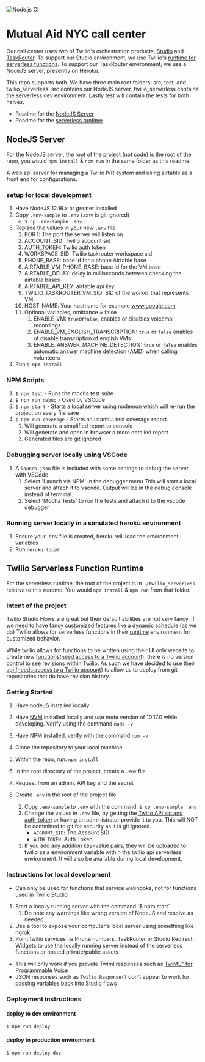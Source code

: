 ![Node.js CI](https://github.com/MutualAidNYC/twilio-server/workflows/Node.js%20CI/badge.svg)

# Mutual Aid NYC call center

Our call center uses two of Twilio's orchestration products, [Studio](https://www.twilio.com/studio)
and [TaskRouter](https://www.twilio.com/taskrouter). To support our Studio environment, we use
Twilio's [runtime for serverless functions](https://www.twilio.com/runtime). To support our
TaskRouter environment, we use a NodeJS server, presently on Heroku.

This repo supports both. We have three main root folders: src, test, and
twilio_serverless. src contains our NodeJS server. twilio_serverless contains
the serverless dev environment. Lastly test will contain the tests for both
halves.

- Readme for the [NodeJS Server](#NodeJS-Server)
- Readme for the [serverless runtime](#Twilio0-Serverless-Function-Runtime)

## NodeJS Server

For the NodeJS server, the root of the project (not code) is the root of the
repo, you would `npm install` & `npm run` in the same folder as this readme.

A web api server for managing a Twilio IVR system and using airtable as a front end for configurations.

### setup for local development

1. Have NodeJS 12.16.x or greater installed
2. Copy `.env-sample` to `.env` (.env is git ignored)
   - `$ cp .env-sample .env`
3. Replace the values in your new `.env` file
   1. PORT: The port the server will listen on
   2. ACCOUNT_SID: Twilio account sid
   3. AUTH_TOKEN: Twilio auth token
   4. WORKSPACE_SID: Twilio taskrouter workspace sid
   5. PHONE_BASE: base id for a phone Airtable base
   6. AIRTABLE_VM_PHONE_BASE: base id for the VM base
   7. AIRTABLE_DELAY: delay in milliseconds between checking the airtable bases
   8. AIRTABLE_API_KEY: airtable api key
   9. TWILIO_TASKROUTER_VM_SID: SID of the worker that represents VM
   10. HOST_NAME: Your hostname for example www.google.com
   11. Optional variables, omittance = false
       1. ENABLE_VM: `true`or`false`, enables or disables voicemail recordings
       2. ENABLE_VM_ENGLISH_TRANSCRIPTION: `true` or `false` enables of disable transcription of english VMs
       3. ENABLE_ANSWER_MACHINE_DETECTION: `true` or `false` enables automatic answer machine detection (AMD) when calling volunteers
4. Run `$ npm install`

### NPM Scripts

1. `$ npm test` - Runs the mocha test suite
2. `$ npn run debug` - Used by VSCode
3. `$ npm start` - Starts a local server using nodemon which will re-run the project on every file save
4. `$ npm run coverage` - Starts an Istanbul test coverage report.
   1. Will generate a simplified report to console
   2. Will generate and open in browser a more detailed report
   3. Generated files are git ignored

### Debugging server locally using VSCode

1. A `launch.json` file is included with some settings to debug the server with
   VSCode
   1. Select 'Launch via NPM' in the debugger menu This will start a local server and attach it to vscode. Output will be in the debug console instead
      of terminal.
   2. Select 'Mocha Tests' to run the tests and attach it to the vscode debugger

### Running server locally in a simulated heroku environment

1. Ensure your .env file is created, heroku will load the environment variables
2. Run `heroku local`

## Twilio Serverless Function Runtime

For the serverless runtime, the root of the project is in `./twilio_serverless` relative to this
readme. You would `npm install` & `npm run` from that folder.

### Intent of the project

Twilio Studio Flows are great but their default abilities are not very fancy. If we need to have fancy customized features like a dynamic schedule (as we do) Twilio allows for serverless functions in their [runtime](https://www.twilio.com/docs/runtime) environment for customized behavior.

While twilio allows for functions to be written using their UI only website to create new [functions(need access to a Twilio account)](https://www.twilio.com/console/functions/manage), there is no version control to see revisions within Twilio. As such we have decided to use their [api (needs access to a Twilio account)](https://www.twilio.com/console/functions/api) to allow us to deploy from git repositories that do have revision history.

### Getting Started

1. Have nodeJS installed locally
2. Have [NVM](https://github.com/nvm-sh/nvm#installation-and-update 'Node Version Manager') installed locally and use node version of 10.17.0 while developing. Verify using the command `node -v`
3. Have NPM installed, verify with the command `npm -v`
4. Clone the repository to your local machine
5. Within the repo, run: `npm install`
6. In the root directory of the project, create a `.env` file
7. Request from an admin, API key and the secret
8. Create `.env` in the root of the project file

   1. Copy `.env-sample` to `.env` with the command: `$ cp .env-sample .env`
   2. Change the values in `.env` file, by getting the [Twilio API sid and auth_token](https://www.twilio.com/console/project/settings) or having an administrator provide it to you. This will NOT be committed to git for security as it is git ignored.
      - `ACCOUNT_SID`: The Account SID
      - `AUTH_TOKEN`: Auth Token
   3. If you add any addition key=value pairs, they will be uploaded to twilio as a environment variable within the twilio api serverless environment. It will also be available during local development.

### Instructions for local development

- Can only be used for functions that service webhooks, not for functions used in Twilio Studio

1. Start a locally running server with the command '\$ npm start`
   1. Do note any warnings like wrong version of NodeJS and resolve as needed.
2. Use a tool to expose your computer's local server using something like [ngrok](https://ngrok.com/)
3. Point twilio services i.e Phone numbers, TaskRouter or Studio Redirect Widgets to use the locally running server instead of the serverless functions or hosted private/public assets

- This will only work if you provide Twiml responses such as [TwiML™ for Programmable Voice](https://www.twilio.com/docs/voice/twiml)
- JSON responses such as `Twilio.Response()` don't appear to work for passing variables back into Studio flows

### Deployment instructions

#### deploy to dev environment

`$ npm run deploy`

#### deploy to production environment

`$ npm run deploy-dev`

